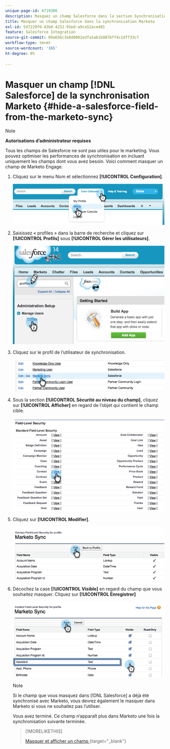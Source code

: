 ```yaml
---
unique-page-id: 4719306
description: Masquez un champ Salesforce dans la section Synchronisation de Marketo - Documentation de Marketo - Documentation du produit.
title: Masquer un champ Salesforce dans la synchronisation Marketo
exl-id: 5d7229f0-43b0-4232-93ed-a9ca52ace401
feature: Salesforce Integration
source-git-commit: 09a656c3a0d0002edfa1a61b987bff4c1dff33cf
workflow-type: tm+mt
source-wordcount: '165'
ht-degree: 8%

---
```


# Masquer un champ [!DNL Salesforce] de la synchronisation Marketo {#hide-a-salesforce-field-from-the-marketo-sync}

>[!NOTE]
>
>**Autorisations d’administrateur requises**

Tous les champs de Salesforce ne sont pas utiles pour le marketing. Vous pouvez optimiser les performances de synchronisation en incluant uniquement les champs dont vous avez besoin. Voici comment masquer un champ de Marketo Engage.

1. Cliquez sur le menu Nom et sélectionnez **[!UICONTROL Configuration]**.

   ![](assets/image2015-6-30-15-3a11-3a23.png)

1. Saisissez « profiles » dans la barre de recherche et cliquez sur **[!UICONTROL Profils]** sous **[!UICONTROL Gérer les utilisateurs]**.

   ![](assets/image2015-6-30-15-3a12-3a46.png)

1. Cliquez sur le profil de l’utilisateur de synchronisation.

   ![](assets/image2015-6-30-15-3a17-3a38.png)

1. Sous la section **[!UICONTROL Sécurité au niveau du champ]**, cliquez sur **[!UICONTROL Afficher]** en regard de l’objet qui contient le champ cible.

   ![](assets/image2015-6-30-15-3a24-3a32.png)

1. Cliquez sur **[!UICONTROL Modifier]**.

   ![](assets/image2015-6-30-15-3a25-3a42.png)

1. Décochez la case **[!UICONTROL Visible]** en regard du champ que vous souhaitez masquer. Cliquez sur **[!UICONTROL Enregistrer]**

   ![](assets/image2015-6-30-15-3a27-3a16.png)

   >[!NOTE]
   >
   >Si le champ que vous masquez dans [!DNL Salesforce] a déjà été synchronisé avec Marketo, vous devrez également le masquer dans Marketo si vous ne souhaitez pas l’utiliser.

   Vous avez terminé. Ce champ n’apparaît plus dans Marketo une fois la synchronisation suivante terminée.

   >[!MORELIKETHIS]
   >
   >[&#x200B; Masquer et afficher un champ &#x200B;](/help/marketo/product-docs/administration/field-management/hide-and-unhide-a-field.md){target="_blank"}
